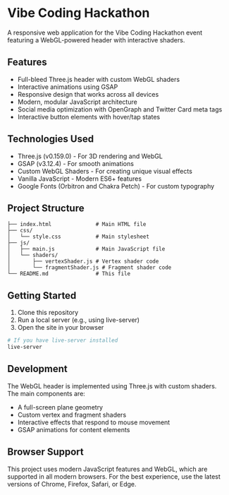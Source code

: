 # Vibe Coding Hackathon

A responsive web application for the Vibe Coding Hackathon event featuring a WebGL-powered header with interactive shaders.

## Features

- Full-bleed Three.js header with custom WebGL shaders
- Interactive animations using GSAP
- Responsive design that works across all devices
- Modern, modular JavaScript architecture
- Social media optimization with OpenGraph and Twitter Card meta tags
- Interactive button elements with hover/tap states

## Technologies Used

- Three.js (v0.159.0) - For 3D rendering and WebGL
- GSAP (v3.12.4) - For smooth animations
- Custom WebGL Shaders - For creating unique visual effects
- Vanilla JavaScript - Modern ES6+ features
- Google Fonts (Orbitron and Chakra Petch) - For custom typography

## Project Structure

```
├── index.html              # Main HTML file
├── css/
│   └── style.css           # Main stylesheet
├── js/
│   ├── main.js             # Main JavaScript file
│   └── shaders/
│       ├── vertexShader.js # Vertex shader code
│       └── fragmentShader.js # Fragment shader code
└── README.md               # This file
```

## Getting Started

1. Clone this repository
2. Run a local server (e.g., using live-server)
3. Open the site in your browser

```bash
# If you have live-server installed
live-server
```

## Development

The WebGL header is implemented using Three.js with custom shaders. The main components are:

- A full-screen plane geometry
- Custom vertex and fragment shaders
- Interactive effects that respond to mouse movement
- GSAP animations for content elements

## Browser Support

This project uses modern JavaScript features and WebGL, which are supported in all modern browsers. For the best experience, use the latest versions of Chrome, Firefox, Safari, or Edge. 